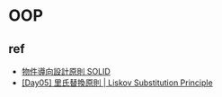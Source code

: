 # OOP

## ref
- [物件導向設計原則 SOLID](https://clouding.city/php/solid/#Single-Responsibility-Principle-%E5%96%AE%E4%B8%80%E8%81%B7%E8%B2%AC%E5%8E%9F%E5%89%87)
- [[Day05] 里氏替換原則 | Liskov Substitution Principle](https://ithelp.ithome.com.tw/articles/10235629)
